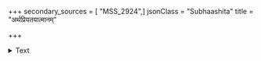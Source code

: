 +++
secondary_sources = [ "MSS_2924",]
jsonClass = "Subhaashita"
title = "अर्थप्रियतयात्मानम्"

+++

<details><summary>Text</summary>

अर्थप्रियतयात्मानम् अप्रियाय ददाति या।  
कामात्मन्यपि निःस्नेहां कोऽनुरक्तेति मन्यते॥
</details>

